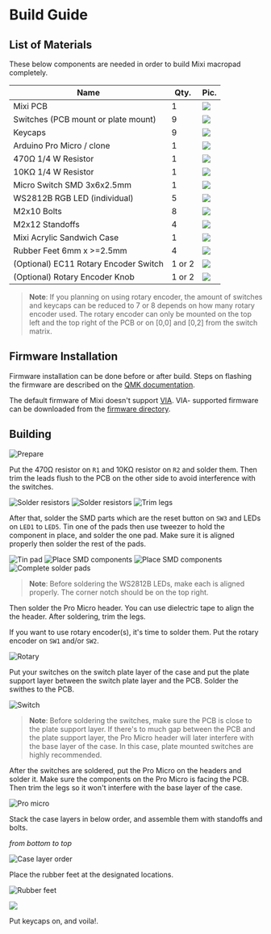 # Build Guide

## List of Materials

These below components are needed in order to build Mixi macropad completely.

| Name                                  |   Qty. | Pic.                                  |
|---------------------------------------|--------|---------------------------------------|
| Mixi PCB                              |      1 | ![](https://i.imgur.com/G1R2raZt.jpg) |
| Switches (PCB mount or plate mount)   |      9 | ![](https://i.imgur.com/IYepZ86t.jpg) |
| Keycaps                               |      9 | ![](https://i.imgur.com/IUYmllPt.jpg) |
| Arduino Pro Micro / clone             |      1 | ![](https://i.imgur.com/X5aqknNt.jpg) |
| 470Ω 1/4 W Resistor                   |      1 | ![](https://i.imgur.com/f5QIO8tt.jpg) |
| 10KΩ 1/4 W Resistor                   |      1 | ![](https://i.imgur.com/B0Q0Dfmt.jpg) |
| Micro Switch SMD 3x6x2.5mm            |      1 | ![](https://i.imgur.com/arVxMoot.jpg) |
| WS2812B RGB LED (individual)          |      5 | ![](https://i.imgur.com/NDJdu9Kt.jpg) |
| M2x10 Bolts                           |      8 | ![](https://i.imgur.com/wrFVZyFt.jpg) |
| M2x12 Standoffs                       |      4 | ![](https://i.imgur.com/oKORk9Et.jpg) |
| Mixi Acrylic Sandwich Case            |      1 | ![](https://i.imgur.com/Seof9ejt.jpg) |
| Rubber Feet 6mm x >=2.5mm             |      4 | ![](https://i.imgur.com/04lfNT0t.jpg) |
| (Optional) EC11 Rotary Encoder Switch | 1 or 2 | ![](https://i.imgur.com/t4BbMint.jpg) |
| (Optional) Rotary Encoder Knob        | 1 or 2 | ![](https://i.imgur.com/pJnMIWrt.jpg) |

> **Note**: If you planning on using rotary encoder, the amount of switches and
> keycaps can be reduced to 7 or 8 depends on how many rotary encoder used. The
> rotary encoder can only be mounted on the top left and the top right of the
> PCB or on [0,0] and [0,2] from the switch matrix.

## Firmware Installation

Firmware installation can be done before or after build. Steps on flashing the
firmware are described on the
[QMK documentation](https://docs.qmk.fm/#/newbs_flashing).

The default firmware of Mixi doesn't support [VIA](https://caniusevia.com). VIA-
supported firmware can be downloaded from the [firmware directory](/firmware).

## Building

![Prepare](https://i.imgur.com/G1R2raZm.jpg)

Put the 470Ω resistor on `R1` and 10KΩ resistor on `R2` and solder them. Then
trim the leads flush to the PCB on the other side to avoid interference with
the switches.

![Solder resistors](https://i.imgur.com/UX7Z2cUm.jpg)
![Solder resistors](https://i.imgur.com/JEl6zVxm.jpg)
![Trim legs](https://i.imgur.com/12rAxZym.jpg)

After that, solder the SMD parts which are the reset button on `SW3` and LEDs on
`LED1` to `LED5`. Tin one of the pads then use tweezer to hold the component in
place, and solder the one pad. Make sure it is aligned properly then solder the
rest of the pads.

![Tin pad](https://i.imgur.com/bWvD9qvm.jpg)
![Place SMD components](https://i.imgur.com/KK0JXVOm.jpg)
![Place SMD components](https://i.imgur.com/CqszDUZm.jpg)
![Complete solder pads](https://i.imgur.com/PdLu1aom.jpg)

> **Note**: Before soldering the WS2812B LEDs, make each is aligned properly.
> The corner notch should be on the top right.

Then solder the Pro Micro header. You can use dielectric tape to align the
the header. After soldering, trim the legs.

If you want to use rotary encoder(s), it's time to solder them. Put the rotary
encoder on `SW1` and/or `SW2`.

![Rotary](https://i.imgur.com/s4X3ddYm.jpg)

Put your switches on the switch plate layer of the case and put the plate
support layer between the switch plate layer and the PCB. Solder the swithes to
the PCB.

![Switch](https://i.imgur.com/EmnORK0m.jpg)

> **Note**: Before soldering the switches, make sure the PCB is close to the
> plate support layer. If there's to much gap between the PCB and the plate
> support layer, the Pro Micro header will later interfere with the base layer
> of the case. In this case, plate mounted switches are highly recommended.

After the switches are soldered, put the Pro Micro on the headers and solder it.
Make sure the components on the Pro Micro is facing the PCB. Then trim the
legs so it won't interfere with the base layer of the case.

![Pro micro](https://i.imgur.com/mylS2t2m.jpg)

Stack the case layers in below order, and assemble them with standoffs and bolts.

*from bottom to top*

![Case layer order](https://i.imgur.com/Q2gwhIem.jpg)

Place the rubber feet at the designated locations.

![Rubber feet](https://i.imgur.com/ogmd9iIm.jpg)

![](https://i.imgur.com/sv39K2hm.jpg)

Put keycaps on, and voila!.
